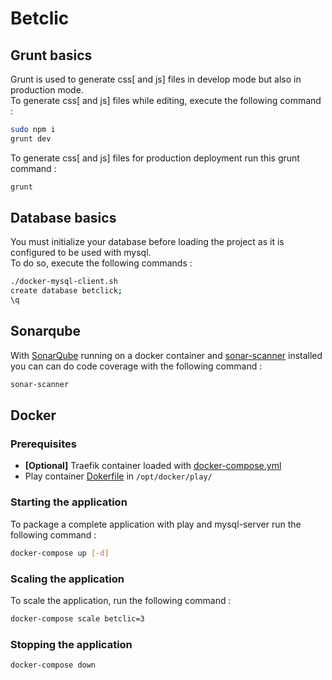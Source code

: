 # Betclic

## Grunt basics

Grunt is used to generate css[ and js] files in develop mode but also in production mode.<br />
To generate css[ and js] files while editing, execute the following command :
```bash
sudo npm i
grunt dev
```

To generate css[ and js] files for production deployment run this grunt command :
```bash
grunt
```

## Database basics

You must initialize your database before loading the project as it is configured to be used with mysql.<br />
To do so, execute the following commands :
```bash
./docker-mysql-client.sh
create database betclick;
\q
```

## Sonarqube

With [SonarQube](https://hub.docker.com/_/sonarqube/) running on a docker container and [sonar-scanner](https://docs.sonarqube.org/display/SCAN/Analyzing+with+SonarQube+Scanner) installed you can can do code coverage with the following command :
```bash
sonar-scanner
```

## Docker

### Prerequisites

* **[Optional]** Traefik container loaded with [docker-compose.yml](/documentation/docker/traefik/docker-compose.yml)
* Play container [Dokerfile](/documentation/docker/play/Dockerfile) in `/opt/docker/play/`

### Starting the application

To package a complete application with play and mysql-server run the following command :
```bash
docker-compose up [-d]
```

### Scaling the application

To scale the application, run the following command :
```bash
docker-compose scale betclic=3
```

### Stopping the application

```bash
docker-compose down
```